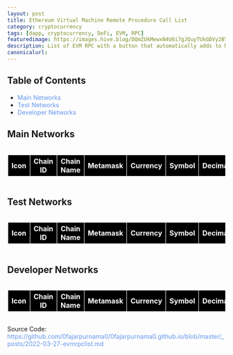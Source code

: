 ```yaml
---
layout: post
title: Ethereum Virtual Machine Remote Procedure Call List
category: cryptocurrency
tags: [dapp, cryptocurrency, DeFi, EVM, RPC]
featuredimage: https://images.hive.blog/DQmZUkMewxN4U6i7gJQuyTUkGDVy2BY45mraGnBUQuxorv6/evm-rpc-list.png
description: List of EVM RPC with a button that automatically adds to Metamask written in JavaScript, JSON and Ethereum JS or Web3.
canonicalurl: 
---
```

<style>
    table, th, td {
      border: 1px solid white;
      border-collapse: collapse;
    }
    th, td {
      background-color: black;
    }
    th {
      color: white;
    }
    td {
      color: lightgreen;
    }
    
    .stickycolumn {
      position: sticky;
      left: 0;
    }
    
    a:link {
      color: #6495ED;
      background-color: transparent;
      text-decoration: none;
    }

    a:visited {
      color: pink;
      background-color: transparent;
      text-decoration: none;
    }

    a:hover {
      color: red;
      background-color: transparent;
      text-decoration: underline;
    }

    a:active {
      color: yellow;
      background-color: transparent;
      text-decoration: underline;
    }
</style>

<h2>Table of Contents</h2>
<ul>
  <li><a href="#mainnetworks">Main Networks</a></li>
  <li><a href="#testnetworks">Test Networks</a></li>
  <li><a href="#devnetworks">Developer Networks</a></li>
</ul>

<h2 id="mainnetworks">Main Networks</h2>
<div style="overflow-x:auto;">
    <table id="mainnet-smart-chains">
      <tr>
        <th>Icon</th>
        <th>Chain ID</th>
        <th class="stickycolumn">Chain Name</th>
        <th>Metamask</th>
        <th>Currency</th>
        <th>Symbol</th>
        <th>Decimal</th>
        <th>RPC URLs</th>
        <th>Explorers</th>
        <th>Reference</th>
      </tr>
    </table>
</div>

<h2 id="testnetworks">Test Networks</h2>
<div style="overflow-x:auto;">
    <table id="testnet-smart-chains">
      <tr>
        <th>Icon</th>
        <th>Chain ID</th>
        <th class="stickycolumn">Chain Name</th>
        <th>Metamask</th>
        <th>Currency</th>
        <th>Symbol</th>
        <th>Decimal</th>
        <th>RPC URLs</th>
        <th>Explorers</th>
        <th>Reference</th>
      </tr>
    </table>
</div>

<h2 id="devnetworks">Developer Networks</h2>
<div style="overflow-x:auto;">
    <table id="devnet-smart-chains">
      <tr>
        <th>Icon</th>
        <th>Chain ID</th>
        <th class="stickycolumn">Chain Name</th>
        <th>Metamask</th>
        <th>Currency</th>
        <th>Symbol</th>
        <th>Decimal</th>
        <th>RPC URLs</th>
        <th>Explorers</th>
        <th>Reference</th>
      </tr>
    </table>
</div>

<script>
  const evmrpcjson = new XMLHttpRequest();
  evmrpcjson.onload = function() {
    const chains = JSON.parse(this.responseText);
    const mainnet_chains = chains.mainnet;
    let getrpcurls = "";
    let getblockexplorerurls = "";
    for (let chain in mainnet_chains) {
      for (let i = 0; i < mainnet_chains[chain].params[0].rpcUrls.length; i++) {
        getrpcurls += '<a href="'+mainnet_chains[chain].params[0].rpcUrls[i]+'"target="_blank">'+mainnet_chains[chain].params[0].rpcUrls[i]+'</a>,';
      }
      for (let i = 0; i < mainnet_chains[chain].params[0].blockExplorerUrls.length; i++) {
        getblockexplorerurls += '<a href="'+mainnet_chains[chain].params[0].blockExplorerUrls[i]+'"target="_blank">'+mainnet_chains[chain].params[0].blockExplorerUrls[i]+'</a>,';
      }
      document.getElementById("mainnet-smart-chains").innerHTML += `
      <tr>
          <td><img style="height: 1em;" src="`+mainnet_chains[chain].params[0].iconUrls[0]+`"\></td>
            <td>` + parseInt(mainnet_chains[chain].params[0].chainId, 16) + ` (` + mainnet_chains[chain].params[0].chainId + `)</td>
            <td class="stickycolumn">` + mainnet_chains[chain].params[0].chainName + `</td>
            <td>
              <button onclick="addchainmetamask('mainnet', '` + chain + `')">Add
                <img style="height: 1em;" src="https://raw.githubusercontent.com/MetaMask/brand-resources/master/SVG/metamask-fox.svg"/>
              </button>
            </td>
            <td>` + mainnet_chains[chain].params[0].nativeCurrency.name + `</td>
            <td>` + mainnet_chains[chain].params[0].nativeCurrency.symbol + `</td>
            <td>` + mainnet_chains[chain].params[0].nativeCurrency.decimals + `</td>
            <td>` + getrpcurls + `</td>
            <td>` + getblockexplorerurls + `</td>
            <td><a href="` + mainnet_chains[chain].reference + `"target="_blank">` + mainnet_chains[chain].reference + `</a></td>
          </tr>
      `;
      getrpcurls = "";
      getblockexplorerurls = "";
    }
    const testnet_chains = chains.testnet;
    for (let chain in testnet_chains) {
      for (let i = 0; i < testnet_chains[chain].params[0].rpcUrls.length; i++) {
        getrpcurls += '<a href="'+testnet_chains[chain].params[0].rpcUrls[i]+'"target="_blank">'+testnet_chains[chain].params[0].rpcUrls[i]+'</a>,';
      }
      for (let i = 0; i < testnet_chains[chain].params[0].blockExplorerUrls.length; i++) {
        getblockexplorerurls += '<a href="'+testnet_chains[chain].params[0].blockExplorerUrls[i]+'"target="_blank">'+testnet_chains[chain].params[0].blockExplorerUrls[i]+'</a>,';
      }
      document.getElementById("testnet-smart-chains").innerHTML += `
      <tr>
          <td><img style="height: 1em;" src="`+testnet_chains[chain].params[0].iconUrls[0]+`"\></td>
            <td>` + parseInt(testnet_chains[chain].params[0].chainId, 16) + ` (` + testnet_chains[chain].params[0].chainId + `)</td>
            <td class="stickycolumn">` + testnet_chains[chain].params[0].chainName + `</td>
            <td>
                <button onclick="addchainmetamask('testnet', '` + chain + `')">Add
                <img style="height: 1em;" src="https://raw.githubusercontent.com/MetaMask/brand-resources/master/SVG/metamask-fox.svg"/>
              </button>
            </td>
            <td>` + testnet_chains[chain].params[0].nativeCurrency.name + `</td>
            <td>` + testnet_chains[chain].params[0].nativeCurrency.symbol + `</td>
            <td>` + testnet_chains[chain].params[0].nativeCurrency.decimals + `</td>
            <td>` + getrpcurls + `</td>
            <td>` + getblockexplorerurls + `</td>
            <td><a href="` + testnet_chains[chain].reference + `"target="_blank">` + testnet_chains[chain].reference + `</a></td>
          </tr>
      `;
      getrpcurls = "";
      getblockexplorerurls = "";
    }
    const devnet_chains = chains.devnet;
    for (let chain in devnet_chains) {
      for (let i = 0; i < devnet_chains[chain].params[0].rpcUrls.length; i++) {
        getrpcurls += '<a href="'+devnet_chains[chain].params[0].rpcUrls[i]+'"target="_blank">'+devnet_chains[chain].params[0].rpcUrls[i]+'</a>,';
      }
      for (let i = 0; i < devnet_chains[chain].params[0].blockExplorerUrls.length; i++) {
        getblockexplorerurls += '<a href="'+devnet_chains[chain].params[0].blockExplorerUrls[i]+'"target="_blank">'+devnet_chains[chain].params[0].blockExplorerUrls[i]+'</a>,';
      }
      document.getElementById("devnet-smart-chains").innerHTML += `
      <tr>
          <td><img style="height: 1em;" src="`+devnet_chains[chain].params[0].iconUrls[0]+`"\></td>
            <td>` + parseInt(devnet_chains[chain].params[0].chainId, 16) + ` (` + devnet_chains[chain].params[0].chainId + `)</td>
            <td class="stickycolumn">` + devnet_chains[chain].params[0].chainName + `</td>
            <td>
              <button onclick="addchainmetamask('devnet', '` + chain + `')">Add
                <img style="height: 1em;" src="https://raw.githubusercontent.com/MetaMask/brand-resources/master/SVG/metamask-fox.svg"/>
              </button>
            </td>
            <td>` + devnet_chains[chain].params[0].nativeCurrency.name + `</td>
            <td>` + devnet_chains[chain].params[0].nativeCurrency.symbol + `</td>
            <td>` + devnet_chains[chain].params[0].nativeCurrency.decimals + `</td>
            <td>` + getrpcurls + `</td>
            <td>` + getblockexplorerurls + `</td>
            <td><a href="` + devnet_chains[chain].reference + `"target="_blank">` + devnet_chains[chain].reference + `</a></td>
          </tr>
      `;
      getrpcurls = "";
      getblockexplorerurls = "";
    }
  }
  evmrpcjson.open("GET", "{{ '/assets/json/evmrpc.json' | relative_url }}");
  evmrpcjson.send();
  function addchainmetamask(thechains, chain) {
    evmrpcjson.onload = async function() {
      chains = JSON.parse(this.responseText);
      let params = chains[thechains][chain].params;
      await ethereum.request({
        method: 'wallet_addEthereumChain',
        params
      });
    }
    evmrpcjson.open("GET", "{{ '/assets/json/evmrpc.json' | relative_url }}");
    evmrpcjson.send();
  }
</script>

<p>Source Code: <a href="http://mellow.link/9A1ce">https://github.com/0fajarpurnama0/0fajarpurnama0.github.io/blob/master/_posts/2022-03-27-evmrpclist.md</a>
</p>